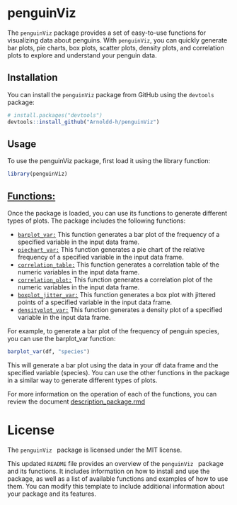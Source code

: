 # penguinViz

The `penguinViz` package provides a set of easy-to-use functions for visualizing data about penguins. With `penguinViz`, you can quickly generate bar plots, pie charts, box plots, scatter plots, density plots, and correlation plots to explore and understand your penguin data.

## Installation

You can install the `penguinViz` package from GitHub using the `devtools` package:

```r
# install.packages("devtools")
devtools::install_github("Arnoldd-h/penguinViz")
```
## Usage
To use the penguinViz package, first load it using the library function:
```r
library(penguinViz)
```
## [Functions:](https://github.com/Arnoldd-h/penguinViz/tree/main/R)
Once the package is loaded, you can use its functions to generate different types of plots. The package includes the following functions:

* [```barplot_var:```](https://github.com/Arnoldd-h/penguinViz/blob/main/R/barplot_var.R) This function generates a bar plot of the frequency of a specified variable in the input data frame.
* [```piechart_var:```](https://github.com/Arnoldd-h/penguinViz/blob/main/R/piechart_var.R) This function generates a pie chart of the relative frequency of a specified variable in the input data frame.
* [```correlation_table:```](https://github.com/Arnoldd-h/penguinViz/blob/main/R/correlation_table.R) This function generates a correlation table of the numeric variables in the input data frame.
* [```correlation_plot:```](https://github.com/Arnoldd-h/penguinViz/blob/main/R/correlation_plot.R) This function generates a correlation plot of the numeric variables in the input data frame.
* [```boxplot_jitter_var:```](https://github.com/Arnoldd-h/penguinViz/blob/main/R/boxplot_jitter_var.R) This function generates a box plot with jittered points of a specified variable in the input data frame.
* [```densityplot_var:```](https://github.com/Arnoldd-h/penguinViz/blob/main/R/densityplot_var.R) This function generates a density plot of a specified variable in the input data frame.


For example, to generate a bar plot of the frequency of penguin species, you can use the barplot_var function:


 ```r
 barplot_var(df, "species")
 ```
This will generate a bar plot using the data in your df data frame and the specified variable (species). You can use the other functions in the package in a similar way to generate different types of plots.

For more information on the operation of each of the functions, you can review the document [description_package.rmd](https://github.com/Arnoldd-h/penguinViz/blob/main/description_package.Rmd)
# License
The  ```penguinViz ``` package is licensed under the MIT license.


This updated `README` file provides an overview of the  ```penguinViz ``` package and its functions. It includes information on how to install and use the package, as well as a list of available functions and examples of how to use them. You can modify this template to include additional information about your package and its features.
